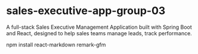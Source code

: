 # sales-executive-app-group-03
A full-stack Sales Executive Management Application built with Spring Boot and React, designed to help sales teams manage leads, track performance.


 npm install react-markdown remark-gfm